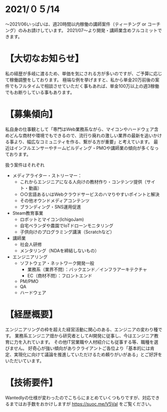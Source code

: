 # 2021/０５/14
〜2021/06いっぱいは、週20時間以内稼働の講師案件（ティーチング or コーチング）のみお請けしています。
2021/07〜より開発・講師業含めフルコミットできます。

# 【大切なお知らせ】
私の経歴が多岐に渡るため、単価を気にされる方が多いのですが、ご予算に応じて稼働調整をしております。
極端な例を挙げますと、私から単金20万前後の案件でもフルタイムで相談させていただく事もあれば、単金100万以上の週3稼働でもお断りしている事もあります。

# 【募集傾向】
私自身の仕事観として「専門はWeb業務系ながら、マイコンやハードウェア含めどんな商材や環境でもできるので、流行り廃れの激しい業界の最新を追いかける事より、幅広なコミュニティを作る、繋がる方が重要」と考えています。
最近はインフルエンサーやチームビルディング・PMOや講師業の傾向が多くなっております。

扱う案件はそれぞれ
- メディアライター・ストリーマー：
  - これからエンジニアになる人向けの教材作り・コンテンツ提供（サイト・動画）
  - ○○言語あるいはWebクラウドサービスのハマりやすいポイントと解決
  - その他オウンドメディアコンテンツ
  - ブランディング・SNS運用促進
- Steam教育事業
  - ロボットとマイコン(IchigoJam)
  - 自宅ベランダや農園でIoTドローンモニタリング
  - 子供向けのプログラミング講演（Scratchなど）
- 講師業
  - 社会人研修
  - メンタリング（NDAを締結しないもの）
- エンジニアリング
  - ソフトウェア・ネットワーク開発一般
    - 業務系（業界不問）：バックエンド／インフラアーキテクチャ
    - EC（商材不問）：フロントエンド
  - PM/PMO
  - QA
  - ハードウェア

# 【経歴概要】
エンジニアリングの枠を超えた経営活動に関心のある、エンジニアの変わり種です。
業務系エンジニア畑から研究者としてAI開発に従事し、今はエンジニア教育に力を入れています。
その他IT営業職や人材紹介にも従事する等、職種を選びません。
好奇心が強い傾向がありクライアントご各位より「基本的には肯定、実現化に向けて議論を推進していただけるため頼りがいがある」とご好評をいただいています。

# 【技術要件】
Wantedlyの仕様が変わったのでこちらにまとめていくつもりですが、対応できるまではお手数をおかけしますが https://suoc.me/V5Val  をご覧ください。
